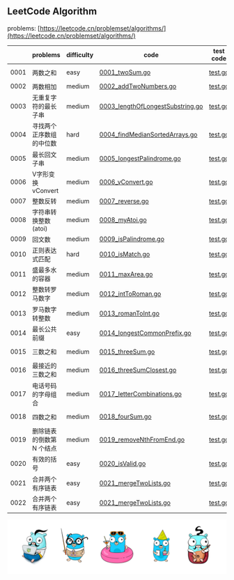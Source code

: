 ## LeetCode Algorithm

problems: [https://leetcode.cn/problemset/algorithms/](https://leetcode.cn/problemset/algorithms/)

|      | problems       | difficulty | code                                                                                    | test code                                                           | tag                   |
|------|----------------|------------|-----------------------------------------------------------------------------------------|---------------------------------------------------------------------|-----------------------|
| 0001 | 两数之和           | easy       | [0001_twoSum.go](./algorithm/golang/0001_twoSum.go)                                     | [test.go](./algorithm/golang/0001_twoSum_test.go)                   | violence, hash table  |
| 0002 | 两数相加           | medium     | [0002_addTwoNumbers.go](./algorithm/golang/0002_addTwoNumbers.go)                       | [test.go](./algorithm/golang/0002_addTwoNumbers_test.go)            | linked list           |
| 0003 | 无重复字符的最长子串     | medium     | [0003_lengthOfLongestSubstring.go](./algorithm/golang/0003_lengthOfLongestSubstring.go) | [test.go](./algorithm/golang/0003_lengthOfLongestSubstring_test.go) | string                |
| 0004 | 寻找两个正序数组的中位数   | hard       | [0004_findMedianSortedArrays.go](./algorithm/golang/0004_findMedianSortedArrays.go)     | [test.go](./algorithm/golang/0004_findMedianSortedArrays_test.go)   | arrays                |
| 0005 | 最长回文子串         | medium     | [0005_longestPalindrome.go](./algorithm/golang/0005_longestPalindrome.go)               | [test.go](./algorithm/golang/0005_longestPalindrome_test.go)        | dp                    |
| 0006 | V字形变换 vConvert | medium     | [0006_vConvert.go](./algorithm/golang/0006_vConvert.go)                                 | [test.go](./algorithm/golang/0006_vConvert_test.go)                 | string                |
| 0007 | 整数反转           | medium     | [0007_reverse.go](./algorithm/golang/0007_reverse.go)                                   | [test.go](./algorithm/golang/0007_reverse_test.go)                  | -                     |
| 0008 | 字符串转换整数 (atoi) | medium     | [0008_myAtoi.go](./algorithm/golang/0008_myAtoi.go)                                     | [test.go](./algorithm/golang/0008_myAtoi_test.go)                   | -                     |
| 0009 | 回文数            | medium     | [0009_isPalindrome.go](./algorithm/golang/0009_isPalindrome.go)                         | [test.go](./algorithm/golang/0009_isPalindrome_test.go)             | -                     |
| 0010 | 正则表达式匹配        | hard       | [0010_isMatch.go](./algorithm/golang/0010_isMatch.go)                                   | [test.go](./algorithm/golang/0010_isMatch_test.go)                  | dp                    |
| 0011 | 盛最多水的容器        | medium     | [0011_maxArea.go](./algorithm/golang/0011_maxArea.go)                                   | [test.go](./algorithm/golang/0011_maxArea_test.go)                  | double pointer        |
| 0012 | 整数转罗马数字        | medium     | [0012_intToRoman.go](./algorithm/golang/0012_intToRoman.go)                             | [test.go](./algorithm/golang/0012_intToRoman_test.go)               | hash table            |
| 0013 | 罗马数字转整数        | medium     | [0013_romanToInt.go](./algorithm/golang/0013_romanToInt.go)                             | [test.go](./algorithm/golang/0013_romanToInt_test.go)               | hash table            |
| 0014 | 最长公共前缀         | easy       | [0014_longestCommonPrefix.go](./algorithm/golang/0014_longestCommonPrefix.go)           | [test.go](./algorithm/golang/0014_longestCommonPrefix_test.go)      | -                     |
| 0015 | 三数之和           | medium     | [0015_threeSum.go](./algorithm/golang/0015_threeSum.go)                                 | [test.go](./algorithm/golang/0015_threeSum_test.go)                 | double pointer        |
| 0016 | 最接近的三数之和       | medium     | [0016_threeSumClosest.go](./algorithm/golang/0016_threeSumClosest.go)                   | [test.go](./algorithm/golang/0016_threeSumClosest_test.go)          | double pointer        |
| 0017 | 电话号码的字母组合      | medium     | [0017_letterCombinations.go](./algorithm/golang/0017_letterCombinations.go)             | [test.go](./algorithm/golang/0017_letterCombinations_test.go)       | backtracking          |
| 0018 | 四数之和           | medium     | [0018_fourSum.go](./algorithm/golang/0018_fourSum.go)                                   | [test.go](./algorithm/golang/0018_fourSum_test.go)                  | double pointer        |
| 0019 | 删除链表的倒数第 N 个结点 | medium     | [0019_removeNthFromEnd.go](./algorithm/golang/0019_removeNthFromEnd.go)                 | [test.go](./algorithm/golang/0019_removeNthFromEnd_test.go)         | fast and slow pointer |
| 0020 | 有效的括号          | easy       | [0020_isValid.go](./algorithm/golang/0020_isValid.go)                                   | [test.go](./algorithm/golang/0020_isValid_test.go)                  | stack                 |
| 0021 | 合并两个有序链表       | easy       | [0021_mergeTwoLists.go](./algorithm/golang/0021_mergeTwoLists.go)                       | [test.go](./algorithm/golang/0021_mergeTwoLists_test.go)            | Iterative             |
| 0022 | 合并两个有序链表       | easy       | [0021_mergeTwoLists.go](./algorithm/golang/0021_mergeTwoLists.go)                       | [test.go](./algorithm/golang/0021_mergeTwoLists_test.go)            | Iterative             |



![gopher](./gophertop.png)